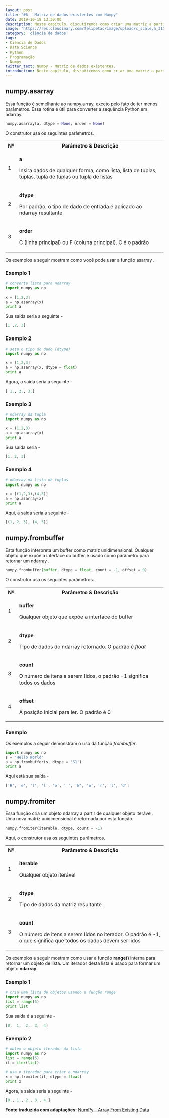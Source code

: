 ```yaml
---
layout: post
title: "#6 - Matriz de dados existentes com Numpy"
date: 2019-10-18 13:30:00
description: Neste capítulo, discutiremos como criar uma matriz a partir dos dados existentes.
image: 'https://res.cloudinary.com/felipetac/image/upload/c_scale,h_315,w_600/v1571330835/largest-rubiks_yk7sak.jpg'
category: 'ciência de dados'
tags:
- Ciência de Dados
- Data Science
- Python
- Programação
- Numpy
twitter_text: Numpy - Matriz de dados existentes.
introduction: Neste capítulo, discutiremos como criar uma matriz a partir dos dados existentes.
---
```


## numpy.asarray

Essa função é semelhante ao numpy.array, exceto pelo fato de ter menos parâmetros. Essa rotina é útil para converter a sequência Python em ndarray.

```py
numpy.asarray(a, dtype = None, order = None)
```

O construtor usa os seguintes parâmetros.

<table>
<tbody><tr>
<th style="text-align:center;">Nº</th>
<th style="text-align:center;">Parâmetro &amp; Descrição</th>
</tr>
<tr>
<td>1</td>
<td><p><b>a</b></p>
<p>Insira dados de qualquer forma, como lista, lista de tuplas, tuplas, tupla de tuplas ou tupla de listas</p>
</td>
</tr>
<tr>
<td>2</td>
<td><p><b>dtype</b></p>
<p>Por padrão, o tipo de dado de entrada é aplicado ao ndarray resultante</p>
</td>
</tr>
<tr>
<td>3</td>
<td><p><b>order</b></p>
<p>C (linha principal) ou F (coluna principal). C é o padrão</p>
</td>
</tr>
</tbody></table>

Os exemplos a seguir mostram como você pode usar a função asarray .

### Exemplo 1

```py
# converte lista para ndarray
import numpy as np

x = [1,2,3]
a = np.asarray(x)
print a
```

Sua saída seria a seguinte -

```py
[1 ,2, 3]
```

### Exemplo 2


```py
# seta o tipo do dado (dtype)
import numpy as np

x = [1,2,3]
a = np.asarray(x, dtype = float)
print a
```

Agora, a saída seria a seguinte -

```py
[ 1., 2., 3.]
```

### Exemplo 3

```py
# ndarray da tupla
import numpy as np

x = (1,2,3)
a = np.asarray(x)
print a
```

Sua saída seria -

```py
[1, 2, 3]
```

### Exemplo 4

```py
# ndarray da lista de tuplas
import numpy as np

x = [(1,2,3),(4,5)]
a = np.asarray(x)
print a
```

Aqui, a saída seria a seguinte -

```py
[(1, 2, 3), (4, 5)]
```

## numpy.frombuffer

Esta função interpreta um buffer como matriz unidimensional. Qualquer objeto que expõe a interface do buffer é usado como parâmetro para retornar um ndarray .

```py
numpy.frombuffer(buffer, dtype = float, count = -1, offset = 0)
```

O construtor usa os seguintes parâmetros.

<table>
<tbody><tr>
<th style="text-align:center;">Nº</th>
<th style="text-align:center;">Parâmetro &amp; Descrição</th>
</tr>
<tr>
<td>1</td>
<td><p><b>buffer</b></p>
<p>Qualquer objeto que expõe a interface do buffer</p>
</td>
</tr>
<tr>
<td>2</td>
<td><p><b>dtype</b></p>
<p>Tipo de dados do ndarray retornado. O padrão é <i>float</i></p>
</td>
</tr>
<tr>
<td>3</td>
<td><p><b>count</b></p>
<p>O número de itens a serem lidos, o padrão -1 significa todos os dados</p>
</td>
</tr>
<tr>
<td>4</td>
<td><p><b>offset</b></p>
<p>A posição inicial para ler. O padrão é 0</p>
</td>
</tr>
</tbody></table>

### Exemplo

Os exemplos a seguir demonstram o uso da função _frombuffer_.

```py
import numpy as np
s = 'Hello World'
a = np.frombuffer(s, dtype = 'S1')
print a
```

Aqui está sua saída -

```py
['H', 'e', 'l', 'l', 'o', ' ', 'W', 'o', 'r', 'l', 'd']
```

## numpy.fromiter

Essa função cria um objeto ndarray a partir de qualquer objeto iterável. Uma nova matriz unidimensional é retornada por esta função.

```py
numpy.fromiter(iterable, dtype, count = -1)
```

Aqui, o construtor usa os seguintes parâmetros.

<table>
<tbody><tr>
<th style="text-align:center;">Nº</th>
<th style="text-align:center;">Parâmetro &amp; Descrição</th>
</tr>
<tr>
<td>1</td>
<td><p><b>iterable</b></p>
<p>Qualquer objeto iterável</p>
</td>
</tr>
<tr>
<td>2</td>
<td><p><b>dtype</b></p>
<p>Tipo de dados da matriz resultante</p>
</td>
</tr>
<tr>
<td>3</td>
<td><p><b>count</b></p>
<p>O número de itens a serem lidos no iterador. O padrão é -1, o que significa que todos os dados devem ser lidos</p>
</td>
</tr>
</tbody></table>

Os exemplos a seguir mostram como usar a função __range()__ interna para retornar um objeto de lista. Um iterador desta lista é usado para formar um objeto __ndarray__.

### Exemplo 1

```py
# cria uma lista de objetos usando a função range
import numpy as np
list = range(5)
print list
```

Sua saída é a seguinte -

```py
[0,  1,  2,  3,  4]
```

### Exemplo 2

```py
# obtem o objeto iterador da lista
import numpy as np
list = range(5)
it = iter(list)

# usa o iterador para criar o ndarray
x = np.fromiter(it, dtype = float)
print x
```

Agora, a saída seria a seguinte -

```py
[0., 1., 2., 3., 4.]
```

**Fonte traduzida com adaptações:** [NumPy - Array From Existing Data](https://www.tutorialspoint.com/numpy/numpy_array_from_existing_data.htm)


